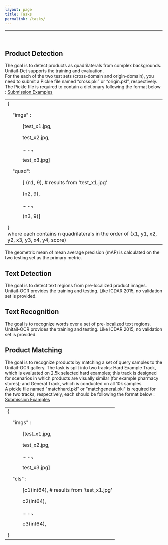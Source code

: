 ```yaml
---
layout: page
title: Tasks
permalink: /tasks/
---
```

<hr>
<br>
<div>
  <h2>Product Detection</h2>
    <div>
        The goal is to detect products as quadrilaterals from complex backgrounds. 
        Unitail-Det supports the training and evaluation.
        <br>
        For the each of the two test sets (cross-domain and origin-domain),
        you need to submit a Pickle file named “cross.pkl” or “origin.pkl”, respectively.
        The Pickle file is required to contain a dictionary following the format below <span>&#58;</span>
        <a href="https://drive.google.com/file/d/1ms6qfXEMafFxlCluyHrKOUWuK6zSoOlJ/view?usp=sharing">Submission Examples</a>
    </div>
    <table>
        <tr>
            <td>{
                <br>
                <p style="margin-left:1em">"imgs" <span>&#58;</span>                </p>
                <p style="margin-left:3em">   [test_x1.jpg,                       </p>
                <p style="margin-left:3em">    test_x2.jpg,                       </p>
                <p style="margin-left:3em">     ... ...,                            </p>
                <p style="margin-left:3em">    test_x3.jpg]                       </p>
                <p style="margin-left:1em">"quad"<span>&#58;</span>                 </p>
                <p style="margin-left:3em">   [<np.ndarray, float32> (n1, 9),   # results from 'test_x1.jpg'         </p>
                <p style="margin-left:3em">    <np.ndarray, float32> (n2, 9),       </p>
                <p style="margin-left:3em">     ... ...,                            </p>
                <p style="margin-left:3em">    <np.ndarray, float32> (n3, 9)]       </p>
                }
                <br>
                where each <np.ndarray, float32> contains n quadrilaterals in the order of (x1, y1, x2, y2, x3, y3, x4, y4, score) 
            </td>
        </tr>
    </table>
    The geometric mean of mean average precision (mAP) is calculated on the two testing set 
    as the primary metric.
</div>

<div>
    <h2>Text Detection</h2>
    <div>
        The goal is to detect text regions from pre-localized product images. 
        Unitail-OCR provides the training and testing. Like ICDAR 2015, no validation set is provided.
    </div>
</div>

<div>
    <h2>Text Recognition</h2>
    <div>
        The goal is to recognize words over a set of pre-localized text regions. 
        Unitail-OCR provides the training and testing. Like ICDAR 2015, no validation set is provided.
    </div>
</div>

<div>
    <h2>Product Matching</h2>
    <div>
        The goal is to recognize products by matching a set of query samples to the Unitail-OCR gallery. 
        The task is split into two tracks: 
        Hard Example Track, which is evaluated on 2.5k selected hard examples; 
        this track is designed for scenarios in which products are visually similar 
        (for example pharmacy stores); and General Track, which is conducted on all 10k samples.
        <br>
        A pickle file named "matchhard.pkl" or "matchgeneral.pkl" is required for the two tracks, respectively, 
        each should be following the format below <span>&#58;</span>
        <a href="https://drive.google.com/drive/folders/1h5_94cNQgth_k8F9M4Ur4dHGRzUAoM1N?usp=sharing">Submission Examples</a>
    </div>
    <table>
        <tr>
            <td>{
                <br>
                <p style="margin-left:1em">"imgs" <span>&#58;</span>                </p>
                <p style="margin-left:3em">   [test_x1.jpg,                       </p>
                <p style="margin-left:3em">    test_x2.jpg,                       </p>
                <p style="margin-left:3em">     ... ...,                            </p>
                <p style="margin-left:3em">    test_x3.jpg]                       </p>
                <p style="margin-left:1em">"cls" <span>&#58;</span>                 </p>
                <p style="margin-left:3em">   [c1(int64),   # results from 'test_x1.jpg'         </p>
                <p style="margin-left:3em">    c2(int64),       </p>
                <p style="margin-left:3em">     ... ...,                            </p>
                <p style="margin-left:3em">    c3(int64),       </p>
                }
                <br>
            </td>
        </tr>
    </table>
</div>



             
             
            
       


